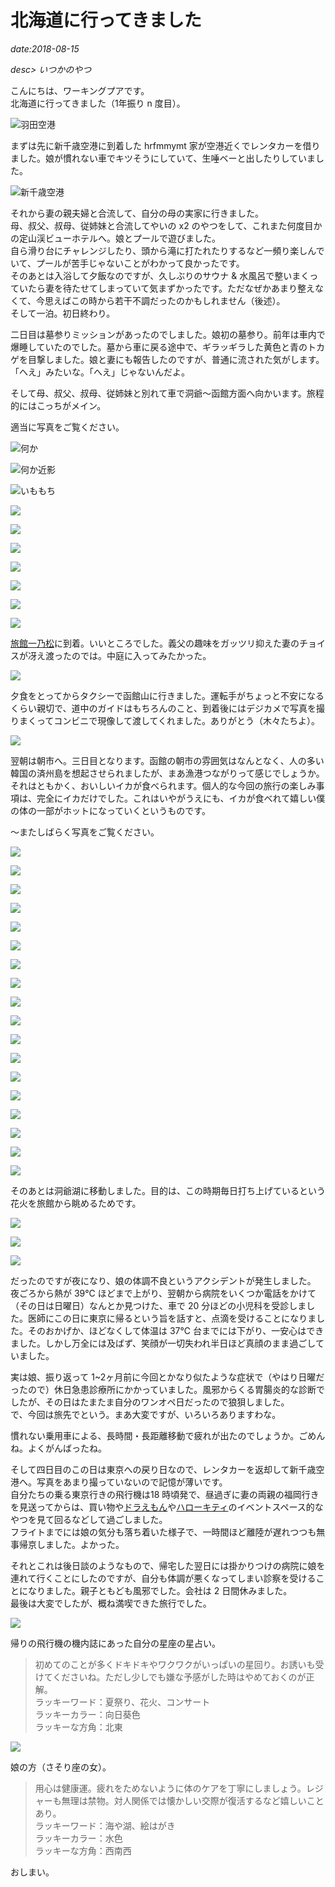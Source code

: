 # 北海道に行ってきました

*date:2018-08-15*

*desc> いつかのやつ*

こんにちは、ワーキングプアです。  
北海道に行ってきました（1年振り n 度目）。

![羽田空港](/static/img/posts/hkd-2018-01.jpg=780x585)

まずは先に新千歳空港に到着した hrfmmymt 家が空港近くでレンタカーを借りました。娘が慣れない車でキツそうにしていて、生唾ベーと出したりしていました。

![新千歳空港](/static/img/posts/hkd-2018-02.jpg=780x1040)

それから妻の親夫婦と合流して、自分の母の実家に行きました。  
母、叔父、叔母、従姉妹と合流してやいの x2 のやつをして、これまた何度目かの定山渓ビューホテルへ。娘とプールで遊びました。  
自ら滑り台にチャレンジしたり、頭から滝に打たれたりするなど一頻り楽しんでいて、プールが苦手じゃないことがわかって良かったです。  
そのあとは入浴して夕飯なのですが、久しぶりのサウナ & 水風呂で整いまくっていたら妻を待たせてしまっていて気まずかったです。ただなぜかあまり整えなくて、今思えばこの時から若干不調だったのかもしれません（後述）。  
そして一泊。初日終わり。

二日目は墓参りミッションがあったのでしました。娘初の墓参り。前年は車内で爆睡していたのでした。墓から車に戻る途中で、ギラッギラした黄色と青のトカゲを目撃しました。娘と妻にも報告したのですが、普通に流された気がします。「へえ」みたいな。「へえ」じゃないんだよ。

そして母、叔父、叔母、従姉妹と別れて車で洞爺〜函館方面へ向かいます。旅程的にはこっちがメイン。

適当に写真をご覧ください。

![何か](/static/img/posts/hkd-2018-03.jpg=780x1040)

![何か近影](/static/img/posts/hkd-2018-04.jpg=780x1040)

![いももち](/static/img/posts/hkd-2018-05.jpg=780x1040)

![](/static/img/posts/hkd-2018-06.jpg=780x585)

![](/static/img/posts/hkd-2018-07.jpg=780x1040)

![](/static/img/posts/hkd-2018-08.jpg=780x585)

![](/static/img/posts/hkd-2018-09.jpg=780x585)

![](/static/img/posts/hkd-2018-10.jpg=780x1040)

![](/static/img/posts/hkd-2018-11.jpg=780x585)

![](/static/img/posts/hkd-2018-12.jpg=780x585)

[旅館一乃松](http://www.ichinomatsu.co.jp/)に到着。いいところでした。義父の趣味をガッツリ抑えた妻のチョイスが冴え渡ったのでは。中庭に入ってみたかった。

![](/static/img/posts/hkd-2018-14.jpg=780x1040)

夕食をとってからタクシーで函館山に行きました。運転手がちょっと不安になるくらい親切で、道中のガイドはもちろんのこと、到着後にはデジカメで写真を撮りまくってコンビニで現像して渡してくれました。ありがとう（木々たちよ）。

![](/static/img/posts/hkd-2018-15.jpg=780x585)

翌朝は朝市へ。三日目となります。函館の朝市の雰囲気はなんとなく、人の多い韓国の済州島を想起させられましたが、まあ漁港つながりって感じでしょうか。  
それはともかく、おいしいイカが食べられます。個人的な今回の旅行の楽しみ事項は、完全にイカだけでした。これはいやがうえにも、イカが食べれて嬉しい僕の体の一部がホットになっていくというものです。  

〜またしばらく写真をご覧ください。

![](/static/img/posts/hkd-2018-17.jpg=780x585)

![](/static/img/posts/hkd-2018-18.jpg=780x585)

![](/static/img/posts/hkd-2018-19.jpg=780x585)

![](/static/img/posts/hkd-2018-20.jpg=780x585)

![](/static/img/posts/hkd-2018-21.jpg=780x585)

![](/static/img/posts/hkd-2018-22.jpg=780x585)

![](/static/img/posts/hkd-2018-23.jpg=780x1040)

![](/static/img/posts/hkd-2018-24.jpg=780x1040)

![](/static/img/posts/hkd-2018-25.jpg=780x1040)

![](/static/img/posts/hkd-2018-26.jpg=780x1040)

![](/static/img/posts/hkd-2018-27.jpg=780x1040)

![](/static/img/posts/hkd-2018-28.jpg=780x1040)

![](/static/img/posts/hkd-2018-29.jpg=780x585)

![](/static/img/posts/hkd-2018-30.jpg=780x585)

![](/static/img/posts/hkd-2018-31.jpg=780x1040)

![](/static/img/posts/hkd-2018-32.jpg=780x585)

![](/static/img/posts/hkd-2018-33.jpg=780x1040)

![](/static/img/posts/hkd-2018-34.jpg=780x585)

そのあとは洞爺湖に移動しました。目的は、この時期毎日打ち上げているという花火を旅館から眺めるためです。  

![](/static/img/posts/hkd-2018-35.jpg=780x1040)

![](/static/img/posts/hkd-2018-36.jpg=780x585)

![](/static/img/posts/hkd-2018-37.jpg=780x585)

だったのですが夜になり、娘の体調不良というアクシデントが発生しました。  
夜ごろから熱が 39℃ ほどまで上がり、翌朝から病院をいくつか電話をかけて（その日は日曜日）なんとか見つけた、車で 20 分ほどの小児科を受診しました。医師にこの日に東京に帰るという旨を話すと、点滴を受けることになりました。そのおかげか、ほどなくして体温は 37℃ 台までには下がり、一安心はできました。しかし万全には及ばず、笑顔が一切失われ半日ほど真顔のまま過ごしていました。

実は娘、振り返って 1~2ヶ月前に今回とかなり似たような症状で（やはり日曜だったので）休日急患診療所にかかっていました。風邪からくる胃腸炎的な診断でしたが、その日はたまたま自分のワンオペ日だったので狼狽しました。  
で、今回は旅先でという。まあ大変ですが、いろいろありますわな。

慣れない乗用車による、長時間・長距離移動で疲れが出たのでしょうか。ごめんね。よくがんばったね。

そして四日目のこの日は東京への戻り日なので、レンタカーを返却して新千歳空港へ。写真をあまり撮っていないので記憶が薄いです。  
自分たちの乗る東京行きの飛行機は18 時頃発で、昼過ぎに妻の両親の福岡行きを見送ってからは、買い物や[ドラえもん](http://www.new-chitose-airport.jp/ja/doraemon/)や[ハローキティ](http://www.new-chitose-airport.jp/ja/happy-flight/)のイベントスペース的なやつを見て回るなどして過ごしました。  
フライトまでには娘の気分も落ち着いた様子で、一時間ほど離陸が遅れつつも無事帰京しました。よかった。

それとこれは後日談のようなもので、帰宅した翌日には掛かりつけの病院に娘を連れて行くことにしたのですが、自分も体調が悪くなってしまい診察を受けることになりました。親子ともども風邪でした。会社は 2 日間休みました。  
最後は大変でしたが、概ね満喫できた旅行でした。

![](/static/img/posts/hkd-2018-38.jpg=780x585)

帰りの飛行機の機内誌にあった自分の星座の星占い。

> 初めてのことが多くドキドキやワクワクがいっぱいの星回り。お誘いも受けてくださいね。ただし少しでも嫌な予感がした時はやめておくのが正解。  
ラッキーワード：夏祭り、花火、コンサート  
ラッキーカラー：向日葵色  
ラッキーな方角：北東

![](/static/img/posts/hkd-2018-39.jpg=780x585)

娘の方（さそり座の女）。

> 用心は健康運。疲れをためないように体のケアを丁寧にしましょう。レジャーも無理は禁物。対人関係では懐かしい交際が復活するなど嬉しいことあり。  
ラッキーワード：海や湖、絵はがき  
ラッキーカラー：水色  
ラッキーな方角：西南西

おしまい。